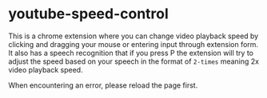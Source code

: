 # youtube-speed-control
This is a chrome extension where you can change video playback speed by clicking and dragging your mouse or entering input through extension form.
It also has a speech recognition that if you press P the extension will try to adjust the speed based on your speech in the format of `2-times` meaning 2x video playback speed.

When encountering an error, please reload the page first.
